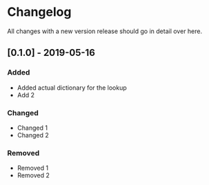 # Changelog
All changes with a new version release should go in detail over here.

## [0.1.0] - 2019-05-16
### Added
- Added actual dictionary for the lookup
- Add 2

### Changed
- Changed 1
- Changed 2

### Removed
- Removed 1
- Removed 2

